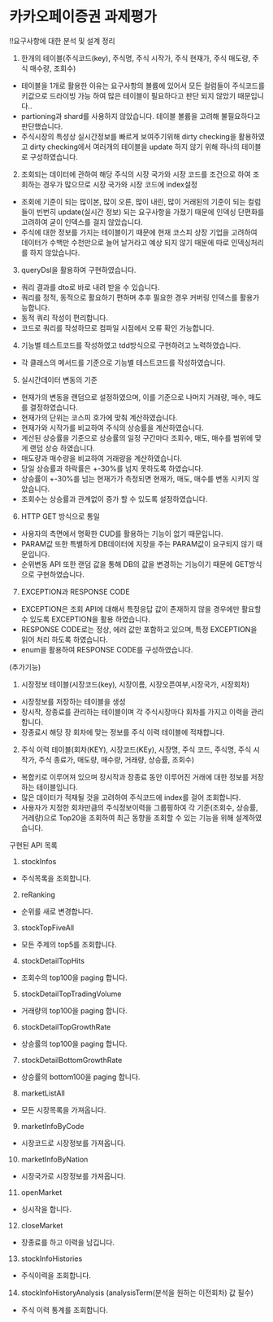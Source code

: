 # 카카오페이증권 과제평가

!!요구사항에 대한 분석 및 설계 정리
1. 한개의 테이블(주식코드(key), 주식명, 주식 시작가, 주식 현재가, 주식 매도량, 주식 매수량, 조회수)
- 테이블을 1개로 활용한 이유는 요구사항의 볼륨에 있어서 모든 컬럼들이 주식코드를 키값으로 드라이빙 가능 하여 많은 테이블이 필요하다고 판단 되지 않았기 때문입니다..
- partioning과 shard를 사용하지 않았습니다. 테이블 볼륨을 고려해 불필요하다고 판단했습니다.
- 주식시장의 특성상 실시간정보를 빠르게 보여주기위해 dirty checking을 활용하였고 dirty checking에서 여러개의 테이블을 update 하지 않기 위해 하나의 테이블로 구성하였습니다.
2. 조회되는 데이터에 관하여 해당 주식의 시장 국가와 시장 코드를 조건으로 하여 조회하는 경우가 많으므로 시장 국가와 시장 코드에 index설정
- 조회에 기준이 되는 많이본, 많이 오른, 많이 내린, 많이 거래된의 기준이 되는 컬럼들이 빈번히 update(실시간 정보) 되는 요구사항을 가졌기 때문에 인덱싱 단편화를 고려하여 굳이 인덱스를 걸지 않았습니다.
- 주식에 대한 정보를 가지는 테이블이기 때문에 현재 코스피 상장 기업을 고려하여 데이터가 수백만 수천만으로 늘어 날거라고 예상 되지 않기 때문에 따로 인덱싱처리를 하지 않았습니다.
3. queryDsl을 활용하여 구현하였습니다. 
- 쿼리 결과를 dto로 바로 내려 받을 수 있습니다. 
- 쿼리를 정적, 동적으로 활요하기 편하며 추후 필요한 경우 커버링 인덱스를 활용가능합니다.
- 동적 쿼리 작성이 편리합니다.
- 코드로 쿼리를 작성하므로 컴파일 시점에서 오류 확인 가능합니다.
4. 기능별 테스트코드를 작성하였고 tdd방식으로 구현하려고 노력하였습니다.
- 각 클래스의 메서드를 기준으로 기능별 테스트코드를 작성하였습니다.
5. 실시간데이터 변동의 기준
- 현재가의 변동을 랜덤으로 설정하였으며, 이를 기준으로 나머지 거래량, 매수, 매도를 결정하였습니다.
- 현재가의 단위는 코스피 호가에 맞춰 계산하였습니다.
- 현재가와 시작가를 비교하여 주식의 상승률을 계산하였습니다.
- 계산된 상승률을 기준으로 상승률의 일정 구간마다 조회수, 매도, 매수를 범위에 맞게 랜덤 상승 하였습니다.
- 매도량과 매수량을 비교하여 거래량을 계산하였습니다.
- 당일 상승률과 하락률은 +-30%를 넘지 못하도록 하였습니다.
- 상승률이 +-30%를 넘는 현재가가 측정되면 현재가, 매도, 매수를 변동 시키지 않았습니다.
- 조회수는 상승률과 관계없이 증가 할 수 있도록 설정하였습니다.
6. HTTP GET 방식으로 통일
- 사용자의 측면에서 명확한 CUD를 활용하는 기능이 없기 때문입니다.
- PARAM값 또한 특별하게 DB데이터에 지장을 주는 PARAM값이 요구되지 않기 때문입니다.
- 순위변동 API 또한 랜덤 값을 통해 DB의 값을 변경하는 기능이기 때문에 GET방식으로 구현하였습니다.
7. EXCEPTION과 RESPONSE CODE
- EXCEPTION은 조회 API에 대해서 특정응답 값이 존재하지 않을 경우에만 활요할 수 있도록 EXCEPTION을 활용 하였습니다.
- RESPONSE CODE로는 정상, 에러 값만 포함하고 있으며, 특정 EXCEPTION을 읽어 처리 하도록 하였습니다.
- enum을 활용하여 RESPONSE CODE를 구성하였습니다.

(추가기능)
1. 시장정보 테이블(시장코드(key), 시장이름, 시장오픈여부,시장국가, 시장회차)
- 시장정보를 저장하는 테이블을 생성
- 장시작, 장종료를 관리하는 테이블이며 각 주식시장마다 회차를 가지고 이력을 관리합니다.
- 장종료시 해당 장 회차에 맞는 정보를 주식 이력 테이블에 적재합니다.
2. 주식 이력 테이블(회차(KEY), 시장코드(KEy), 시장명, 주식 코드, 주식명, 주식 시작가, 주식 종료가, 매도량, 매수량, 거래량, 상승률, 조회수)
- 복합키로 이루어져 있으며 장시작과 장종료 동안 이루어진 거래에 대한 정보를 저장하는 테이블입니다.
- 많은 데이터가 적재될 것을 고려하여 주식코드에 index를 걸어 조회합니다.
- 사용자가 지정한 회차만큼의 주식정보이력을 그룹핑하여 각 기준(조회수, 상승률, 거레량)으로 Top20을 조회하여 최근 동향을 조회할 수 있는 기능을 위해 설계하였습니다.

구현된 API 목록
1. stockInfos
- 주식목록을 조회합니다.
2. reRanking
- 순위를 새로 변경합니다.
3. stockTopFiveAll
- 모든 주제의 top5를 조회합니다.
4. stockDetailTopHits
- 조회수의 top100을 paging 합니다.
5. stockDetailTopTradingVolume
- 거래량의 top100을 paging 합니다.
6. stockDetailTopGrowthRate
- 상승률의 top100을 paging 합니다.
7. stockDetailBottomGrowthRate
- 상승률의 bottom100을 paging 합니다.
8. marketListAll
- 모든 시장목록을 가져옵니다.
9. marketInfoByCode
- 시장코드로 시장정보를 가져옵니다.
10. marketInfoByNation 
- 시장국가로 시장정보를 가져옵니다.
11. openMarket
- 싱시작을 합니다.
12. closeMarket
- 장종료를 하고 이력을 남깁니다.
13. stockInfoHistories
- 주식이력을 조회합니다.
14. stockInfoHistoryAnalysis (analysisTerm(분석을 원하는 이전회차) 값 필수)
- 주식 이력 통계를 조회합니다.